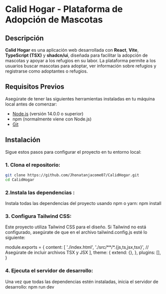 # Calid Hogar - Plataforma de Adopción de Mascotas

## Descripción

**Calid Hogar** es una aplicación web desarrollada con **React**, **Vite**, **TypeScript (TSX)** y **shadcn/ui**, diseñada para facilitar la adopción de mascotas y apoyar a los refugios en su labor. La plataforma permite a los usuarios buscar mascotas para adoptar, ver información sobre refugios y registrarse como adoptantes o refugios.

## Requisitos Previos

Asegúrate de tener las siguientes herramientas instaladas en tu máquina local antes de comenzar:

- [Node.js](https://nodejs.org/) (versión 14.0.0 o superior)
- npm (normalmente viene con Node.js)
- [Git](https://git-scm.com/)

## Instalación

Sigue estos pasos para configurar el proyecto en tu entorno local:

### 1. Clona el repositorio:

```bash
git clone https://github.com/Jhonatanjacome07/CalidHogar.git
cd CalidHogar
```

### 2.Instala las dependencias :

Instala todas las dependencias del proyecto usando npm o yarn:
npm install

### 3. Configura Tailwind CSS:

Este proyecto utiliza Tailwind CSS para el diseño. Si Tailwind no está configurado, asegúrate de que en el archivo tailwind.config.js esté lo siguiente:

module.exports = {
content: [
'./index.html',
'./src/**/*.{js,ts,jsx,tsx}', // Asegúrate de incluir archivos TSX y JSX
],
theme: {
extend: {},
},
plugins: [],
}

### 4. Ejecuta el servidor de desarrollo:

Una vez que todas las dependencias estén instaladas, inicia el servidor de desarrollo:
npm run dev

